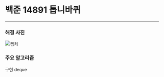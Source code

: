 # 백준 14891 톱니바퀴

---

### 해결 사진
![캡처](https://user-images.githubusercontent.com/50866506/91267188-c6452480-e7ad-11ea-9883-713dd15a8f4f.PNG)

### 주요 알고리즘

구현
deque